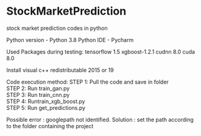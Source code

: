 # StockMarketPrediction
stock market prediction codes in python


Python version - Python 3.8
Python IDE     - Pycharm

Used Packages during testing:
tensorflow 1.5
xgboost-1.2.1
cudnn 8.0
cuda 8.0

Install visual c++ redistributable 2015 or 19 

Code execution method:
STEP 1: Pull the code and save in folder                                                 
STEP 2: Run train_gan.py                                               
STEP 3: Run train_cnn.py                                                 
STEP 4: Runtrain_xgb_boost.py                                                 
STEP 5: Run get_predictions.py                                            
                                                                              
Possible error : googlepath not identified.        Solution : set the path according to the folder containing the project
